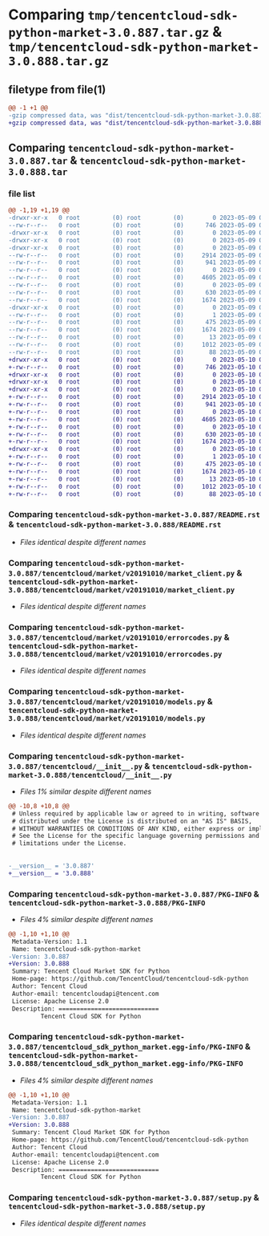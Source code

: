# Comparing `tmp/tencentcloud-sdk-python-market-3.0.887.tar.gz` & `tmp/tencentcloud-sdk-python-market-3.0.888.tar.gz`

## filetype from file(1)

```diff
@@ -1 +1 @@
-gzip compressed data, was "dist/tencentcloud-sdk-python-market-3.0.887.tar", last modified: Tue May  9 03:07:33 2023, max compression
+gzip compressed data, was "dist/tencentcloud-sdk-python-market-3.0.888.tar", last modified: Wed May 10 02:19:34 2023, max compression
```

## Comparing `tencentcloud-sdk-python-market-3.0.887.tar` & `tencentcloud-sdk-python-market-3.0.888.tar`

### file list

```diff
@@ -1,19 +1,19 @@
-drwxr-xr-x   0 root         (0) root         (0)        0 2023-05-09 03:07:33.000000 tencentcloud-sdk-python-market-3.0.887/
--rw-r--r--   0 root         (0) root         (0)      746 2023-05-09 03:07:33.000000 tencentcloud-sdk-python-market-3.0.887/README.rst
-drwxr-xr-x   0 root         (0) root         (0)        0 2023-05-09 03:07:33.000000 tencentcloud-sdk-python-market-3.0.887/tencentcloud/
-drwxr-xr-x   0 root         (0) root         (0)        0 2023-05-09 03:07:33.000000 tencentcloud-sdk-python-market-3.0.887/tencentcloud/market/
-drwxr-xr-x   0 root         (0) root         (0)        0 2023-05-09 03:07:33.000000 tencentcloud-sdk-python-market-3.0.887/tencentcloud/market/v20191010/
--rw-r--r--   0 root         (0) root         (0)     2914 2023-05-09 03:07:33.000000 tencentcloud-sdk-python-market-3.0.887/tencentcloud/market/v20191010/market_client.py
--rw-r--r--   0 root         (0) root         (0)      941 2023-05-09 03:07:33.000000 tencentcloud-sdk-python-market-3.0.887/tencentcloud/market/v20191010/errorcodes.py
--rw-r--r--   0 root         (0) root         (0)        0 2023-05-09 03:07:33.000000 tencentcloud-sdk-python-market-3.0.887/tencentcloud/market/v20191010/__init__.py
--rw-r--r--   0 root         (0) root         (0)     4605 2023-05-09 03:07:33.000000 tencentcloud-sdk-python-market-3.0.887/tencentcloud/market/v20191010/models.py
--rw-r--r--   0 root         (0) root         (0)        0 2023-05-09 03:07:33.000000 tencentcloud-sdk-python-market-3.0.887/tencentcloud/market/__init__.py
--rw-r--r--   0 root         (0) root         (0)      630 2023-05-09 03:07:33.000000 tencentcloud-sdk-python-market-3.0.887/tencentcloud/__init__.py
--rw-r--r--   0 root         (0) root         (0)     1674 2023-05-09 03:07:33.000000 tencentcloud-sdk-python-market-3.0.887/PKG-INFO
-drwxr-xr-x   0 root         (0) root         (0)        0 2023-05-09 03:07:33.000000 tencentcloud-sdk-python-market-3.0.887/tencentcloud_sdk_python_market.egg-info/
--rw-r--r--   0 root         (0) root         (0)        1 2023-05-09 03:07:33.000000 tencentcloud-sdk-python-market-3.0.887/tencentcloud_sdk_python_market.egg-info/dependency_links.txt
--rw-r--r--   0 root         (0) root         (0)      475 2023-05-09 03:07:33.000000 tencentcloud-sdk-python-market-3.0.887/tencentcloud_sdk_python_market.egg-info/SOURCES.txt
--rw-r--r--   0 root         (0) root         (0)     1674 2023-05-09 03:07:33.000000 tencentcloud-sdk-python-market-3.0.887/tencentcloud_sdk_python_market.egg-info/PKG-INFO
--rw-r--r--   0 root         (0) root         (0)       13 2023-05-09 03:07:33.000000 tencentcloud-sdk-python-market-3.0.887/tencentcloud_sdk_python_market.egg-info/top_level.txt
--rw-r--r--   0 root         (0) root         (0)     1012 2023-05-09 03:07:33.000000 tencentcloud-sdk-python-market-3.0.887/setup.py
--rw-r--r--   0 root         (0) root         (0)       88 2023-05-09 03:07:33.000000 tencentcloud-sdk-python-market-3.0.887/setup.cfg
+drwxr-xr-x   0 root         (0) root         (0)        0 2023-05-10 02:19:34.000000 tencentcloud-sdk-python-market-3.0.888/
+-rw-r--r--   0 root         (0) root         (0)      746 2023-05-10 02:19:33.000000 tencentcloud-sdk-python-market-3.0.888/README.rst
+drwxr-xr-x   0 root         (0) root         (0)        0 2023-05-10 02:19:34.000000 tencentcloud-sdk-python-market-3.0.888/tencentcloud/
+drwxr-xr-x   0 root         (0) root         (0)        0 2023-05-10 02:19:34.000000 tencentcloud-sdk-python-market-3.0.888/tencentcloud/market/
+drwxr-xr-x   0 root         (0) root         (0)        0 2023-05-10 02:19:34.000000 tencentcloud-sdk-python-market-3.0.888/tencentcloud/market/v20191010/
+-rw-r--r--   0 root         (0) root         (0)     2914 2023-05-10 02:19:33.000000 tencentcloud-sdk-python-market-3.0.888/tencentcloud/market/v20191010/market_client.py
+-rw-r--r--   0 root         (0) root         (0)      941 2023-05-10 02:19:33.000000 tencentcloud-sdk-python-market-3.0.888/tencentcloud/market/v20191010/errorcodes.py
+-rw-r--r--   0 root         (0) root         (0)        0 2023-05-10 02:19:33.000000 tencentcloud-sdk-python-market-3.0.888/tencentcloud/market/v20191010/__init__.py
+-rw-r--r--   0 root         (0) root         (0)     4605 2023-05-10 02:19:33.000000 tencentcloud-sdk-python-market-3.0.888/tencentcloud/market/v20191010/models.py
+-rw-r--r--   0 root         (0) root         (0)        0 2023-05-10 02:19:33.000000 tencentcloud-sdk-python-market-3.0.888/tencentcloud/market/__init__.py
+-rw-r--r--   0 root         (0) root         (0)      630 2023-05-10 02:19:33.000000 tencentcloud-sdk-python-market-3.0.888/tencentcloud/__init__.py
+-rw-r--r--   0 root         (0) root         (0)     1674 2023-05-10 02:19:34.000000 tencentcloud-sdk-python-market-3.0.888/PKG-INFO
+drwxr-xr-x   0 root         (0) root         (0)        0 2023-05-10 02:19:34.000000 tencentcloud-sdk-python-market-3.0.888/tencentcloud_sdk_python_market.egg-info/
+-rw-r--r--   0 root         (0) root         (0)        1 2023-05-10 02:19:34.000000 tencentcloud-sdk-python-market-3.0.888/tencentcloud_sdk_python_market.egg-info/dependency_links.txt
+-rw-r--r--   0 root         (0) root         (0)      475 2023-05-10 02:19:34.000000 tencentcloud-sdk-python-market-3.0.888/tencentcloud_sdk_python_market.egg-info/SOURCES.txt
+-rw-r--r--   0 root         (0) root         (0)     1674 2023-05-10 02:19:34.000000 tencentcloud-sdk-python-market-3.0.888/tencentcloud_sdk_python_market.egg-info/PKG-INFO
+-rw-r--r--   0 root         (0) root         (0)       13 2023-05-10 02:19:34.000000 tencentcloud-sdk-python-market-3.0.888/tencentcloud_sdk_python_market.egg-info/top_level.txt
+-rw-r--r--   0 root         (0) root         (0)     1012 2023-05-10 02:19:33.000000 tencentcloud-sdk-python-market-3.0.888/setup.py
+-rw-r--r--   0 root         (0) root         (0)       88 2023-05-10 02:19:34.000000 tencentcloud-sdk-python-market-3.0.888/setup.cfg
```

### Comparing `tencentcloud-sdk-python-market-3.0.887/README.rst` & `tencentcloud-sdk-python-market-3.0.888/README.rst`

 * *Files identical despite different names*

### Comparing `tencentcloud-sdk-python-market-3.0.887/tencentcloud/market/v20191010/market_client.py` & `tencentcloud-sdk-python-market-3.0.888/tencentcloud/market/v20191010/market_client.py`

 * *Files identical despite different names*

### Comparing `tencentcloud-sdk-python-market-3.0.887/tencentcloud/market/v20191010/errorcodes.py` & `tencentcloud-sdk-python-market-3.0.888/tencentcloud/market/v20191010/errorcodes.py`

 * *Files identical despite different names*

### Comparing `tencentcloud-sdk-python-market-3.0.887/tencentcloud/market/v20191010/models.py` & `tencentcloud-sdk-python-market-3.0.888/tencentcloud/market/v20191010/models.py`

 * *Files identical despite different names*

### Comparing `tencentcloud-sdk-python-market-3.0.887/tencentcloud/__init__.py` & `tencentcloud-sdk-python-market-3.0.888/tencentcloud/__init__.py`

 * *Files 1% similar despite different names*

```diff
@@ -10,8 +10,8 @@
 # Unless required by applicable law or agreed to in writing, software
 # distributed under the License is distributed on an "AS IS" BASIS,
 # WITHOUT WARRANTIES OR CONDITIONS OF ANY KIND, either express or implied.
 # See the License for the specific language governing permissions and
 # limitations under the License.
 
 
-__version__ = '3.0.887'
+__version__ = '3.0.888'
```

### Comparing `tencentcloud-sdk-python-market-3.0.887/PKG-INFO` & `tencentcloud-sdk-python-market-3.0.888/PKG-INFO`

 * *Files 4% similar despite different names*

```diff
@@ -1,10 +1,10 @@
 Metadata-Version: 1.1
 Name: tencentcloud-sdk-python-market
-Version: 3.0.887
+Version: 3.0.888
 Summary: Tencent Cloud Market SDK for Python
 Home-page: https://github.com/TencentCloud/tencentcloud-sdk-python
 Author: Tencent Cloud
 Author-email: tencentcloudapi@tencent.com
 License: Apache License 2.0
 Description: ============================
         Tencent Cloud SDK for Python
```

### Comparing `tencentcloud-sdk-python-market-3.0.887/tencentcloud_sdk_python_market.egg-info/PKG-INFO` & `tencentcloud-sdk-python-market-3.0.888/tencentcloud_sdk_python_market.egg-info/PKG-INFO`

 * *Files 4% similar despite different names*

```diff
@@ -1,10 +1,10 @@
 Metadata-Version: 1.1
 Name: tencentcloud-sdk-python-market
-Version: 3.0.887
+Version: 3.0.888
 Summary: Tencent Cloud Market SDK for Python
 Home-page: https://github.com/TencentCloud/tencentcloud-sdk-python
 Author: Tencent Cloud
 Author-email: tencentcloudapi@tencent.com
 License: Apache License 2.0
 Description: ============================
         Tencent Cloud SDK for Python
```

### Comparing `tencentcloud-sdk-python-market-3.0.887/setup.py` & `tencentcloud-sdk-python-market-3.0.888/setup.py`

 * *Files identical despite different names*

